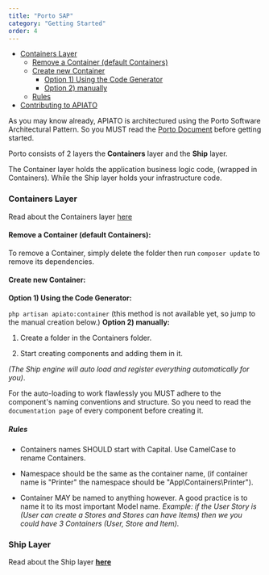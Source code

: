 ```yaml
---
title: "Porto SAP"
category: "Getting Started"
order: 4
---
```


* [Containers Layer](#container-layer)
  * [Remove a Container (default Containers)](#rm-container)
  * [Create new Container](#new-Containter)
    * [Option 1) Using the Code Generator](#use-Generator)
    * [Option 2) manually](#manual-newCon)
  * [Rules](#rules)
* [Contributing to APIATO](#ship-layer)




As you may know already, APIATO is architectured using the Porto Software Architectural Pattern. So you MUST read the [Porto Document](https://github.com/Mahmoudz/Porto) before getting started.

Porto consists of 2 layers the **Containers** layer and the **Ship** layer.

The Container layer holds the application business logic code, (wrapped in Containers). While the Ship layer holds your infrastructure code.
<a name="container-layer"></a>
### Containers Layer

Read about the Containers layer [here](https://github.com/Mahmoudz/Porto#Containers-Layer)
<a name="rm-container"></a>
#### Remove a Container (default Containers):

To remove a Container, simply delete the folder then run `composer update` to remove its dependencies.
<a name="new-Containter"></a>
#### Create new Container:
<a name="use-Generator"></a>
**Option 1) Using the Code Generator:**

`php artisan apiato:container`     (this method is not available yet, so jump to the manual creation below.)
<a name="manual-newCon"></a>
**Option 2) manually:**

1. Create a folder in the Containers folder.

2. Start creating components and adding them in it.

*(The Ship engine will auto load and register everything automatically for you)*.

For the auto-loading to work flawlessly you MUST adhere to the component's naming conventions and structure. So you need to read the `documentation page` of every component before creating it.
<a name="rules"></a>
##### Rules

- Containers names SHOULD start with Capital. Use CamelCase to rename Containers.

- Namespace should be the same as the container name, (if container name is "Printer" the namespace should be "App\Containers\Printer").

- Container MAY be named to anything however. A good practice is to name it to its most important Model name. *Example: if the User Story is (User can create a Stores and Stores can have Items) then we you could have 3 Containers (User, Store and Item).*

<a name="ship-layer"></a>
### Ship Layer

Read about the Ship layer **[here](https://github.com/Mahmoudz/Porto#Port-Layer)**























